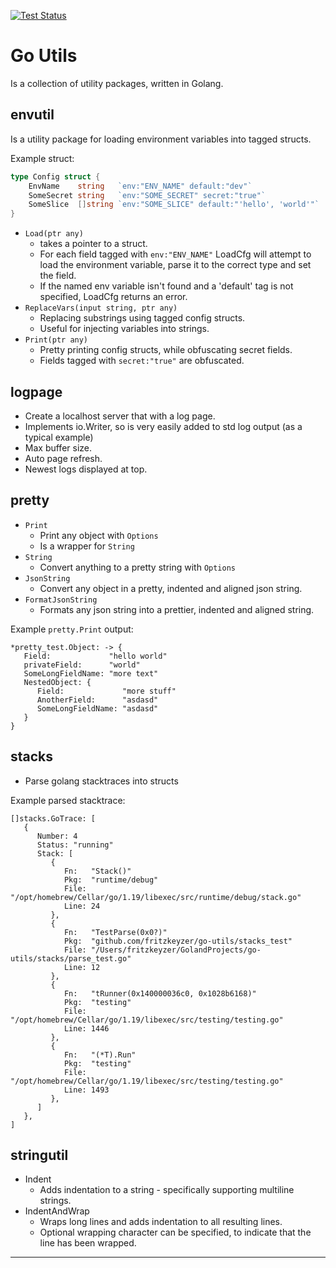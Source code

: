[![Test Status][workflow.tests.badge]][workflow.tests]

# Go Utils

Is a collection of utility packages, written in Golang.

## envutil

Is a utility package for loading environment variables into tagged structs.

Example struct:
```go
type Config struct {
	EnvName    string   `env:"ENV_NAME" default:"dev"`
	SomeSecret string   `env:"SOME_SECRET" secret:"true"`
	SomeSlice  []string `env:"SOME_SLICE" default:"'hello', 'world'"`
}
```

- `Load(ptr any)`
  - takes a pointer to a struct.
  - For each field tagged with `env:"ENV_NAME"` LoadCfg will attempt to load the environment variable, parse it to the correct type and set the field.
  - If the named env variable isn't found and a 'default' tag is not specified, LoadCfg returns an error.
- `ReplaceVars(input string, ptr any)`
  - Replacing substrings using tagged config structs.
  - Useful for injecting variables into strings.
- `Print(ptr any)`
  - Pretty printing config structs, while obfuscating secret fields.
  - Fields tagged with `secret:"true"` are obfuscated.


## logpage

- Create a localhost server that with a log page.
- Implements io.Writer, so is very easily added to std log output (as a typical example)
- Max buffer size.
- Auto page refresh.
- Newest logs displayed at top.

## pretty

- `Print`
  - Print any object with `Options`
  - Is a wrapper for `String`
- `String`
  - Convert anything to a pretty string with `Options`
- `JsonString`
  - Convert any object in a pretty, indented and aligned json string.
- `FormatJsonString`
  - Formats any json string into a prettier, indented and aligned string.

Example `pretty.Print` output:
```
*pretty_test.Object: -> {
   Field:             "hello world"
   privateField:      "world"
   SomeLongFieldName: "more text"
   NestedObject: {
      Field:             "more stuff"
      AnotherField:      "asdasd"
      SomeLongFieldName: "asdasd"
   }
}
```

## stacks

- Parse golang stacktraces into structs

Example parsed stacktrace:
```
[]stacks.GoTrace: [
   {
      Number: 4
      Status: "running"
      Stack: [
         {
            Fn:   "Stack()"
            Pkg:  "runtime/debug"
            File: "/opt/homebrew/Cellar/go/1.19/libexec/src/runtime/debug/stack.go"
            Line: 24
         },
         {
            Fn:   "TestParse(0x0?)"
            Pkg:  "github.com/fritzkeyzer/go-utils/stacks_test"
            File: "/Users/fritzkeyzer/GolandProjects/go-utils/stacks/parse_test.go"
            Line: 12
         },
         {
            Fn:   "tRunner(0x140000036c0, 0x1028b6168)"
            Pkg:  "testing"
            File: "/opt/homebrew/Cellar/go/1.19/libexec/src/testing/testing.go"
            Line: 1446
         },
         {
            Fn:   "(*T).Run"
            Pkg:  "testing"
            File: "/opt/homebrew/Cellar/go/1.19/libexec/src/testing/testing.go"
            Line: 1493
         },
      ]
   },
]
```

## stringutil

- Indent
  - Adds indentation to a string - specifically supporting multiline strings.
- IndentAndWrap
  - Wraps long lines and adds indentation to all resulting lines.
  - Optional wrapping character can be specified, to indicate that the line has been wrapped.


---
[godoc.badge]: https://godoc.org/github.com/go-fritz/gappfs?status.svg
[godoc]: https://godoc.org/github.com/fritzkeyzer/go-utils
[workflow.tests.badge]: https://github.com/fritzkeyzer/go-utils/workflows/tests/badge.svg
[workflow.tests]: https://github.com/fritzkeyzer/go-utils/actions?query=workflow%3Atests